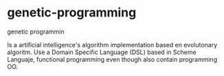 # genetic-programming
genetic programmin

Is a artificial intelligence's algorithm implementation based en evolutonary algoritm. Use a Domain Specific Language (DSL) based in Scheme Languaje, functional programming even though also contain programming OO. 
